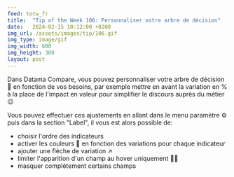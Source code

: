 ```yaml
---
feed: totw_fr
title:  "Tip of the Week 106: Personnaliser votre arbre de décision"
date:   2024-02-15 10:12:00 +0200
img_url: /assets/images/tip/106.gif
img_type: image/gif
img_width: 600
img_height: 300
layout: post
---
```



Dans Datama Compare, vous pouvez personnaliser votre arbre de décision 🌳 en fonction de vos besoins, par exemple mettre en avant la variation en % à la place de l'impact en valeur pour simplifier le discours auprès du métier 😉 

Vous pouvez effectuer ces ajustements en allant dans le menu paramètre ⚙️ puis dans la section "Label", il vous est alors possible de:
  * choisir l'ordre des indicateurs
  * activer les couleurs 🎨 en fonction des variations pour chaque indicateur
  * ajouter une flèche de variation ↗️
  * limiter l'apparition d'un champ au hover uniquement 🥷🏽
  * masquer complétement certains champs
